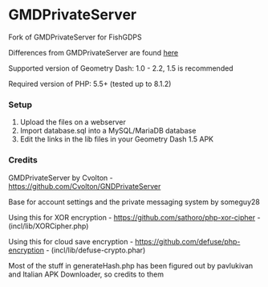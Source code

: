 # GMDPrivateServer
Fork of GMDPrivateServer for FishGDPS

Differences from GMDPrivateServer are found [here](docs/differences.md)

Supported version of Geometry Dash: 1.0 - 2.2, 1.5 is recommended

Required version of PHP: 5.5+ (tested up to 8.1.2)

### Setup
1) Upload the files on a webserver
2) Import database.sql into a MySQL/MariaDB database
3) Edit the links in the lib files in your Geometry Dash 1.5 APK

### Credits

GMDPrivateServer by Cvolton - https://github.com/Cvolton/GNDPrivateServer

Base for account settings and the private messaging system by someguy28

Using this for XOR encryption - https://github.com/sathoro/php-xor-cipher - (incl/lib/XORCipher.php)

Using this for cloud save encryption - https://github.com/defuse/php-encryption - (incl/lib/defuse-crypto.phar)

Most of the stuff in generateHash.php has been figured out by pavlukivan and Italian APK Downloader, so credits to them